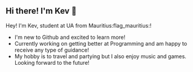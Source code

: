 ## Hi there! I'm Kev 👋

Hey! I'm Kev, student at UA from Mauritius:flag_mauritius:!
- I'm new to Github and excited to learn more! 
- Currently working on getting better at Programming and am happy to receive any type of guidance!
- My hobby is to travel and partying but I also enjoy music and games.
Looking forward to the future!

